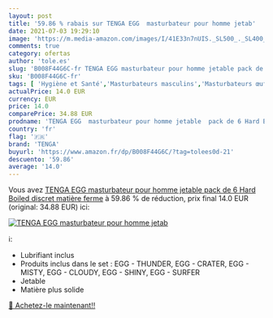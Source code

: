 ```yaml
---
layout: post
title: '59.86 % rabais sur TENGA EGG  masturbateur pour homme jetab'
date: 2021-07-03 19:29:10
image: 'https://m.media-amazon.com/images/I/41E33n7nUIS._SL500_._SL400_.jpg'
comments: true
category: ofertas
author: 'tole.es'
slug: 'B008F44G6C-fr TENGA EGG masturbateur pour homme jetable pack de 6 Hard...'
sku: 'B008F44G6C-fr'
tags: [ 'Hygiène et Santé','Masturbateurs masculins','Masturbateurs œufs','Sex Toys','tenga','Érotisme, sexe et sensualité', ]
actualPrice: 14.0 EUR
currency: EUR
price: 14.0
comparePrice: 34.88 EUR
prodname: 'TENGA EGG  masturbateur pour homme jetable  pack de 6 Hard Boiled  discret  matière ferme'
country: 'fr'
flag: '🇫🇷'
brand: 'TENGA'
buyurl: 'https://www.amazon.fr/dp/B008F44G6C/?tag=tolees0d-21'
descuento: '59.86'
average: '14.0'
---
```


Vous avez [TENGA EGG  masturbateur pour homme jetable  pack de 6 Hard Boiled  discret  matière ferme](https://www.amazon.fr/dp/B008F44G6C/?tag=tolees0d-21)  à  59.86 % de réduction, prix final  14.0 EUR (original: 34.88 EUR) ici:

[![TENGA EGG  masturbateur pour homme jetab](https://m.media-amazon.com/images/I/41E33n7nUIS._SL500_._SL400_.jpg)](https://www.amazon.fr/dp/B008F44G6C/?tag=tolees0d-21)

ℹ️:

- Lubrifiant inclus
- Produits inclus dans le set : EGG - THUNDER, EGG - CRATER, EGG - MISTY, EGG - CLOUDY, EGG - SHINY, EGG - SURFER
- Jetable
- Matière plus solide

[🛒 Achetez-le maintenant!!](https://www.amazon.fr/dp/B008F44G6C/?tag=tolees0d-21)
